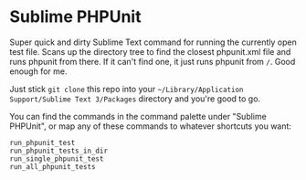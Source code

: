 # Sublime PHPUnit

Super quick and dirty Sublime Text command for running the currently open test file. Scans up the directory tree to find the closest phpunit.xml file and runs phpunit from there. If it can't find one, it just runs phpunit from `/`. Good enough for me.

Just stick `git clone` this repo into your `~/Library/Application Support/Sublime Text 3/Packages` directory and you're good to go.

You can find the commands in the command palette under "Sublime PHPUnit", or map any of these commands to whatever shortcuts you want:

```
run_phpunit_test
run_phpunit_tests_in_dir
run_single_phpunit_test
run_all_phpunit_tests
```
